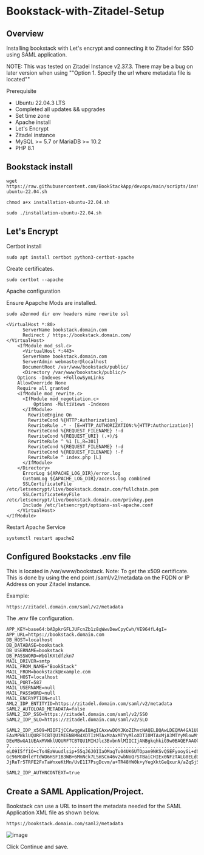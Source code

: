 # Bookstack-with-Zitadel-Setup

## Overview
Installing bookstack with Let's encrypt and connecting it to Zitadel for SSO using SAML application.

NOTE: This was tested on Zitadel Instance v2.37.3. There may be a bug on later version  when using ""Option 1. Specify the url where metadata file is located""

Prerequisite
  * Ubuntu 22.04.3 LTS
  * Completed all updates && upgrades
  * Set time zone
  * Apache install
  * Let's Encrypt
  * Zitadel instance
  * MySQL >= 5.7 or MariaDB >= 10.2
  * PHP 8.1 

## Bookstack install

```
wget https://raw.githubusercontent.com/BookStackApp/devops/main/scripts/installation-ubuntu-22.04.sh
```
```
chmod a+x installation-ubuntu-22.04.sh
```
```
sudo ./installation-ubuntu-22.04.sh
```
## Let's Encrypt

Certbot install
```
sudo apt install certbot python3-certbot-apache
```
Create certificates.
```
sudo certbot --apache
```
Apache  configuration

Ensure Apapche  Mods are installed.
```
sudo a2enmod dir env headers mime rewrite ssl
```
```
<VirtualHost *:80>
      ServerName bookstack.domain.com
      Redirect / https://bookstack.domain.com/
</VirtualHost>
    <IfModule mod_ssl.c>
      <VirtualHost *:443>
      ServerName bookstack.domain.com
      ServerAdmin webmaster@localhost
      DocumentRoot /var/www/bookstack/public/
      <Directory /var/www/bookstack/public/>
    Options -Indexes +FollowSymLinks
    AllowOverride None
    Require all granted
    <IfModule mod_rewrite.c>
      <IfModule mod_negotiation.c>
          Options -MultiViews -Indexes
      </IfModule>
        RewriteEngine On
        RewriteCond %{HTTP:Authorization} .
        RewriteRule .* - [E=HTTP_AUTHORIZATION:%{HTTP:Authorization}]
        RewriteCond %{REQUEST_FILENAME} !-d
        RewriteCond %{REQUEST_URI} (.+)/$
        RewriteRule ^ %1 [L,R=301]
        RewriteCond %{REQUEST_FILENAME} !-d
        RewriteCond %{REQUEST_FILENAME} !-f
        RewriteRule ^ index.php [L]
      </IfModule>
    </Directory>
      ErrorLog ${APACHE_LOG_DIR}/error.log
      CustomLog ${APACHE_LOG_DIR}/access.log combined
      SSLCertificateFile /etc/letsencrypt/live/bookstack.domain.com/fullchain.pem
      SSLCertificateKeyFile /etc/letsencrypt/live/bookstack.domain.com/privkey.pem
      Include /etc/letsencrypt/options-ssl-apache.conf
    </VirtualHost>
</IfModule>
```

Restart Apache Service

```
systemctl restart apache2
```
## Configured Bookstacks .env file

This is located in /var/www/bookstack.
Note: To get the x509 certificate. This is done by using the end point /saml/v2/metadata on the FQDN or IP Address on your Zitadel instance.

Example: 
```
https://zitadel.domain.com/saml/v2/metadata
```
The .env file configuration.

```
APP_KEY=base64:bADpkrGFLJUFcnZb1z8qWwvDewCpyCwh/VE964fL4gI=
APP_URL=https://bookstack.domain.com
DB_HOST=localhost
DB_DATABASE=bookstack
DB_USERNAME=bookstack
DB_PASSWORD=WbGlKXtdfzkn7
MAIL_DRIVER=smtp
MAIL_FROM_NAME="BookStack"
MAIL_FROM=bookstack@example.com
MAIL_HOST=localhost
MAIL_PORT=587
MAIL_USERNAME=null
MAIL_PASSWORD=null
MAIL_ENCRYPTION=null
AML2_IDP_ENTITYID=https://zitadel.domain.com/saml/v2/metadata
SAML2_AUTOLOAD_METADATA=false
SAML2_IDP_SSO=https://zitadel.domain.com/saml/v2/SSO
SAML2_IDP_SLO=https://zitadel.domain.com/saml/v2/SLO

SAML2_IDP_x509=MIIFIjCCAwqgAwIBAgICAxwwDQYJKoZIhvcNAQELBQAwLDEQMA4GA1UEChMHWklUQURFTDEYMBYGA1U
EAxMPWklUQURFTCBTQU1MIENBMB4XDTIzMTAxMzAxMTYyMloXDTI0MTAxMjA3MTYyMlowMjEQMA4GA1UEChMHWklUQURFT
DEeMBwGA1UEAxMVWklUQURFTCBTQU1MIHJlc3BvbnNlMIICIjANBgkqhkiG9w0BAQEFAAOCAg8AMIICCgKCAgEA4rFWxS8
7............................................................................................
eLO9I5ff1O+cTs4EaWuudlsip+55qJ6J0IIaOMagTu04UK6UTOpan9NKSvQSEFyooyGL+dSv8/WkOexEgy/62k41KlcjNM
Gc96MGOHleYtdWD6HSF1B3WB+6MmNck7LSmSCm46v2wbNoQrSTBaiCHIEx0NFzTALG0ELdDAzivFKS9pBEPyK3McMWXCKY
JjReTr5TRFE2FxTaWnxeKtMn/UvE1I7PsgDcvm/a+TR48YW0k+yYegXktGeQxurA/aZqSjSBc55kfDR8A==

SAML2_IDP_AUTHNCONTEXT=true
```
## Create a SAML Application/Project.

Bookstack can use a URL to insert the metadata needed for the SAML Application XML file as shown below.
 
```
https://bookstack.domain.com/saml2/metadata
```
![image](https://github.com/HungryHowies/Bookstack-with-Zitadel-Setup/assets/22652276/dee78558-7ddc-490d-b257-8585ec6b8123)

Click Continue and save.























